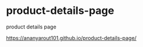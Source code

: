 # product-details-page
product details page

 https://ananyarout101.github.io/product-details-page/
